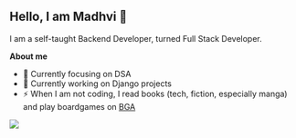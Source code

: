 ## Hello, I am Madhvi 👋


I am a self-taught Backend Developer, turned Full Stack Developer.


**About me**

- 🌱 Currently focusing on DSA
- 🔭 Currently working on Django projects
- ⚡ When I am not coding, I read books (tech, fiction, especially manga) and play boardgames on [BGA](https://boardgamearena.com/player?id=93139433)

<!-- | <a href="https://github.com/madhvi-n"><img align="center" src="https://github-readme-stats.vercel.app/api?username=madhvi-n&show_icons=true&include_all_commits=true&theme=buefy&hide_border=true" alt="Madhvi's github stats" /></a> | <a href="https://github.com/madhvi-n"><img align="center" src="https://github-readme-stats.vercel.app/api/top-langs/?username=madhvi-n&layout=compact&theme=buefy&hide_border=true" /></a> |
| ------------- | ------------- | -->


<a href="https://github.com/madhvi-n/github-readme-stats"><img align="center" src="https://github-readme-stats.vercel.app/api/top-langs/?username=madhvi-n&layout=compact&theme=buefy&hide_border=false" /></a>

